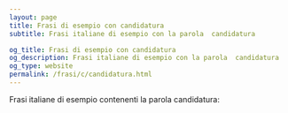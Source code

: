 ```yaml
---
layout: page
title: Frasi di esempio con candidatura 
subtitle: Frasi italiane di esempio con la parola  candidatura

og_title: Frasi di esempio con candidatura 
og_description: Frasi italiane di esempio con la parola  candidatura
og_type: website
permalink: /frasi/c/candidatura.html
---
```


Frasi italiane di esempio contenenti la parola candidatura:


